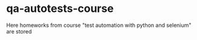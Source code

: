 # qa-autotests-course
Here homeworks from course "test automation with python and selenium" are stored
